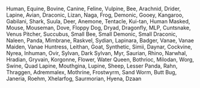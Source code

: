Human, Equine, Bovine, Canine, Feline, Vulpine, Bee, Arachnid, Drider, Lapine, Avian, Draconic, Lizan, Naga, Frog, Demonic, Gooey, Kangaroo, Gabilani, Shark, Suula, Deer, Anemone, Tentacle, Kui-tan, Human Masked, Mouse, Mouseman, Dove, Floppy Dog, Dryad, Dragonfly, MLP, Cuntsnake, Venus Pitcher, Succubus, Small Bee, Small Demonic, Small Draconic, Naleen, Panda, Mimbrane, Raskvel, Sydian, Lapinara, Badger, Vanae, Vanae Maiden, Vanae Huntress, Leithan, Goat, Synthetic, Simii, Daynar, Cockvine, Nyrea, Inhuman, Ovir, Sylvan, Dark Sylvan, Myr, Saurian, Rhino, Narwhal, Hradian, Gryvain, Korgonne, Flower, Water Queen, Bothrioc, Milodan, Worg, Swine, Quad Lapine, Mouthgina, Lupine, Sheep, Lesser Panda, Rahn, Thraggen, Adremmalex, Mothrine, Frostwyrm, Sand Worm, Butt Bug, Janeria, Roehm, Xhelarfog, Saurmorian, Hyena, Dzaan
